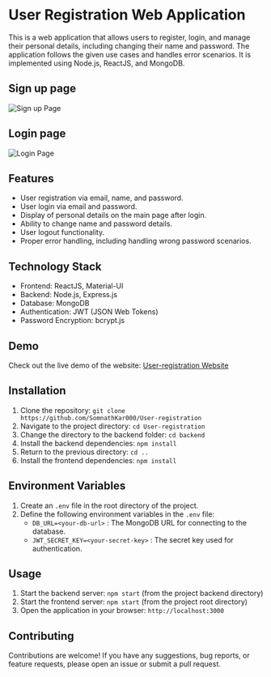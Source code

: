# User Registration Web Application

This is a web application that allows users to register, login, and manage their personal details, including changing their name and password. The application follows the given use cases and handles error scenarios. It is implemented using Node.js, ReactJS, and MongoDB.


## Sign up page
![Sign up Page](https://github-production-user-asset-6210df.s3.amazonaws.com/108184610/245683795-a0b660c9-3a81-429d-b6b2-a577268d6bd7.png)
## Login page
![Login Page](https://github-production-user-asset-6210df.s3.amazonaws.com/108184610/245683784-92feec6e-b02f-41d7-946f-6bad5c4f6b31.png)

## Features

- User registration via email, name, and password.
- User login via email and password.
- Display of personal details on the main page after login.
- Ability to change name and password details.
- User logout functionality.
- Proper error handling, including handling wrong password scenarios.

## Technology Stack

- Frontend: ReactJS, Material-UI
- Backend: Node.js, Express.js
- Database: MongoDB
- Authentication: JWT (JSON Web Tokens)
- Password Encryption: bcrypt.js

## Demo

Check out the live demo of the website: [User-registration Website](https://user-registration-somnath000.vercel.app/)

## Installation

1. Clone the repository: `git clone https://github.com/SomnathKar000/User-registration`
2. Navigate to the project directory: `cd User-registration`
3. Change the directory to the backend folder: `cd backend`
4. Install the backend dependencies: `npm install`
5. Return to the previous directory: `cd ..`
6. Install the frontend dependencies: `npm install`

## Environment Variables

1. Create an `.env` file in the root directory of the project.
2. Define the following environment variables in the `.env` file:
   - `DB_URL=<your-db-url>` : The MongoDB URL for connecting to the database.
   - `JWT_SECRET_KEY=<your-secret-key>` : The secret key used for authentication.

## Usage

1. Start the backend server: `npm start` (from the project backend directory)
2. Start the frontend server: `npm start` (from the project root directory)
3. Open the application in your browser: `http://localhost:3000`

## Contributing

Contributions are welcome! If you have any suggestions, bug reports, or feature requests, please open an issue or submit a pull request.




